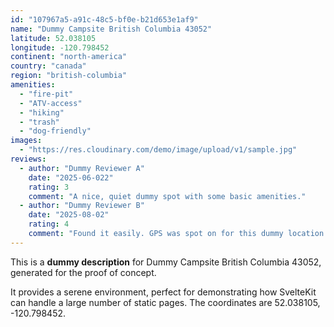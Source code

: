 ```yaml
---
id: "107967a5-a91c-48c5-bf0e-b21d653e1af9"
name: "Dummy Campsite British Columbia 43052"
latitude: 52.038105
longitude: -120.798452
continent: "north-america"
country: "canada"
region: "british-columbia"
amenities:
  - "fire-pit"
  - "ATV-access"
  - "hiking"
  - "trash"
  - "dog-friendly"
images:
  - "https://res.cloudinary.com/demo/image/upload/v1/sample.jpg"
reviews:
  - author: "Dummy Reviewer A"
    date: "2025-06-022"
    rating: 3
    comment: "A nice, quiet dummy spot with some basic amenities."
  - author: "Dummy Reviewer B"
    date: "2025-08-02"
    rating: 4
    comment: "Found it easily. GPS was spot on for this dummy location."
---
```


This is a **dummy description** for Dummy Campsite British Columbia 43052, generated for the proof of concept.

It provides a serene environment, perfect for demonstrating how SvelteKit can handle a large number of static pages. The coordinates are 52.038105, -120.798452.
